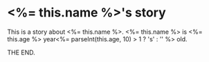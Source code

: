 # <%= this.name %>'s story

This is a story about <%= this.name %>. <%= this.name %> is <%= this.age %> year<%= parseInt(this.age, 10) > 1 ? 's' : '' %> old.

THE END.
